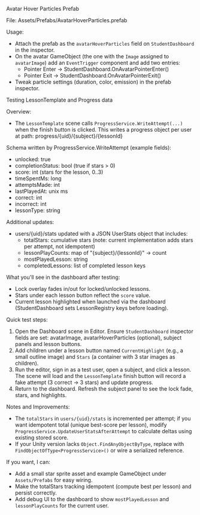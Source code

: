 Avatar Hover Particles Prefab

File: Assets/Prefabs/AvatarHoverParticles.prefab

Usage:
- Attach the prefab as the `avatarHoverParticles` field on `StudentDashboard` in the inspector.
- On the avatar GameObject (the one with the `Image` assigned to `avatarImage`) add an `EventTrigger` component and add two entries:
  - Pointer Enter -> StudentDashboard.OnAvatarPointerEnter()
  - Pointer Exit  -> StudentDashboard.OnAvatarPointerExit()
- Tweak particle settings (duration, color, emission) in the prefab inspector.

Testing LessonTemplate and Progress data

Overview:
- The `LessonTemplate` scene calls `ProgressService.WriteAttempt(...)` when the finish button is clicked. This writes a progress object per user at path:
  progress/{uid}/{subject}/{lessonId}

Schema written by ProgressService.WriteAttempt (example fields):
- unlocked: true
- completionStatus: bool (true if stars > 0)
- score: int (stars for the lesson, 0..3)
- timeSpentMs: long
- attemptsMade: int
- lastPlayedAt: unix ms
- correct: int
- incorrect: int
- lessonType: string

Additional updates:
- users/{uid}/stats updated with a JSON UserStats object that includes:
  - totalStars: cumulative stars (note: current implementation adds stars per attempt, not idempotent)
  - lessonPlayCounts: map of "{subject}/{lessonId}" -> count
  - mostPlayedLesson: string
  - completedLessons: list of completed lesson keys

What you'll see in the dashboard after testing:
- Lock overlay fades in/out for locked/unlocked lessons.
- Stars under each lesson button reflect the `score` value.
- Current lesson highlighted when launched via the dashboard (StudentDashboard sets LessonRegistry keys before loading).

Quick test steps:
1) Open the Dashboard scene in Editor. Ensure `StudentDashboard` inspector fields are set: avatarImage, avatarHoverParticles (optional), subject panels and lesson buttons.
2) Add children under a lesson button named `CurrentHighlight` (e.g., a small outline image) and `Stars` (a container with 3 star images as children).
3) Run the editor, sign in as a test user, open a subject, and click a lesson. The scene will load and the `LessonTemplate` finish button will record a fake attempt (3 correct -> 3 stars) and update progress.
4) Return to the dashboard. Refresh the subject panel to see the lock fade, stars, and highlights.

Notes and Improvements:
- The `totalStars` in `users/{uid}/stats` is incremented per attempt; if you want idempotent total (unique best-score per lesson), modify `ProgressService.UpdateUserStatsAfterAttempt` to calculate deltas using existing stored score.
- If your Unity version lacks `Object.FindAnyObjectByType`, replace with `FindObjectOfType<ProgressService>()` or wire a serialized reference.

If you want, I can:
- Add a small star sprite asset and example GameObject under `Assets/Prefabs` for easy wiring.
- Make the totalStars tracking idempotent (compute best per lesson) and persist correctly.
- Add debug UI to the dashboard to show `mostPlayedLesson` and `lessonPlayCounts` for the current user.
